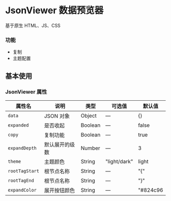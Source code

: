 <!--
 * @Author: DESKTOP-7338OS6\LHQ LHQ
 * @Date: 2024-04-07 16:15:45
 * @LastEditors: DESKTOP-7338OS6\LHQ LHQ
 * @LastEditTime: 2024-05-22 09:52:49
 * @FilePath: \yto-engine\docs\examples\json-viewer\index.md
 * @Description: 这是默认设置,请设置`customMade`, 打开koroFileHeader查看配置 进行设置: https://github.com/OBKoro1/koro1FileHeader/wiki/%E9%85%8D%E7%BD%AE
-->

# JsonViewer 数据预览器

基于原生 HTML、JS、CSS

### 功能

- 复制
- 主题配置

## 基本使用

<demo src="./basic.vue"></demo>

### JsonViewer 属性

| 属性名         | 说明           | 类型    | 可选值       | 默认值   |
| -------------- | -------------- | ------- | ------------ | -------- |
| `data`         | JSON 对象      | Object  | —            | {}       |
| `expanded`     | 是否收起       | Boolean | —            | false    |
| `copy`         | 复制功能       | Boolean | —            | true     |
| `expandDepth`  | 默认展开的级数 | Number  | —            | 3        |
| `theme`        | 主题颜色       | String  | "light/dark" | light    |
| `rootTagStart` | 根节点名称     | String  | —            | "{"      |
| `rootTagEnd`   | 根节点名称     | String  | —            | "}"      |
| `expandColor`  | 展开按钮颜色   | String  | —            | "#824c96 |
